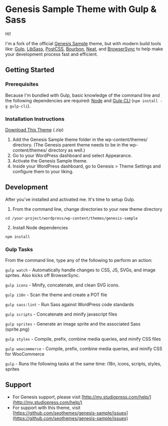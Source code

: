 # Genesis Sample Theme with Gulp & Sass

Hi!

I'm a fork of the official [Genesis Sample](https://github.com/copyblogger/genesis-sample) theme, but with modern build tools like: [Gulp](http://gulpjs.com/), [LibSass](http://sass-lang.com/), [PostCSS](https://github.com/postcss/postcss), [Bourbon](http://bourbon.io/), [Neat](http://neat.bourbon.io/), and [BrowserSync](https://www.browsersync.io/) to help make your development process fast and efficient. 

## Getting Started

### Prerequisites

Because I'm bundled with Gulp, basic knowledge of the command line and the following dependencies are required: [Node](http://nodejs.org/) and [Gulp CLI](https://github.com/gulpjs/gulp-cli) (`npm install -g gulp-cli`).

### Installation Instructions
[Download This Theme](https://github.com/seothemes/genesis-sample/archive/master.zip) (.zip)

1. Add the Genesis Sample theme folder in the wp-content/themes/ directory. (The Genesis parent theme needs to be in the wp-content/themes/ directory as well.)
2. Go to your WordPress dashboard and select Appearance.
3. Activate the Genesis Sample theme.
4. Inside your WordPress dashboard, go to Genesis > Theme Settings and configure them to your liking.

## Development

After you've installed and activated me. It's time to setup Gulp.

1) From the command line, change directories to your new theme directory

```
cd /your-project/wordpress/wp-content/themes/genesis-sample
```

2) Install Node dependencies

```
npm install
```

### Gulp Tasks

From the command line, type any of the following to perform an action:

`gulp watch` - Automatically handle changes to CSS, JS, SVGs, and image sprites. Also kicks off BrowserSync.

`gulp icons` - Minify, concatenate, and clean SVG icons.

`gulp i18n` - Scan the theme and create a POT file

`gulp sass:lint` - Run Sass against WordPress code standards

`gulp scripts` - Concatenate and minify javascript files

`gulp sprites` - Generate an image sprite and the associated Sass (sprite.png)

`gulp styles` - Compile, prefix, combine media queries, and minify CSS files

`gulp woocommerce` - Compile, prefix, combine media queries, and minify CSS for WooCommerce

`gulp` - Runs the following tasks at the same time: i18n, icons, scripts, styles, sprites

## Support

* For Genesis support, please visit [http://my.studiopress.com/help/](http://my.studiopress.com/help/)
* For support with this theme, visit [https://github.com/seothemes/genesis-sample/issues](https://github.com/seothemes/genesis-sample/issues)
